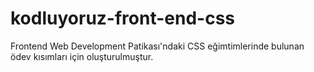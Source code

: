 # kodluyoruz-front-end-css
Frontend Web Development Patikası'ndaki CSS eğimtimlerinde bulunan ödev kısımları için oluşturulmuştur.
